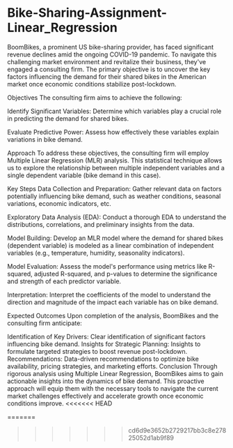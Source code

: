 # Bike-Sharing-Assignment-Linear_Regression

BoomBikes, a prominent US bike-sharing provider, has faced significant revenue declines amid the ongoing COVID-19 pandemic. To navigate this challenging market environment and revitalize their business, they've engaged a consulting firm. The primary objective is to uncover the key factors influencing the demand for their shared bikes in the American market once economic conditions stabilize post-lockdown.

Objectives
The consulting firm aims to achieve the following:

Identify Significant Variables: Determine which variables play a crucial role in predicting the demand for shared bikes.

Evaluate Predictive Power: Assess how effectively these variables explain variations in bike demand.

Approach
To address these objectives, the consulting firm will employ Multiple Linear Regression (MLR) analysis. This statistical technique allows us to explore the relationship between multiple independent variables and a single dependent variable (bike demand in this case).

Key Steps
Data Collection and Preparation: Gather relevant data on factors potentially influencing bike demand, such as weather conditions, seasonal variations, economic indicators, etc.

Exploratory Data Analysis (EDA): Conduct a thorough EDA to understand the distributions, correlations, and preliminary insights from the data.

Model Building: Develop an MLR model where the demand for shared bikes (dependent variable) is modeled as a linear combination of independent variables (e.g., temperature, humidity, seasonality indicators).

Model Evaluation: Assess the model's performance using metrics like R-squared, adjusted R-squared, and p-values to determine the significance and strength of each predictor variable.

Interpretation: Interpret the coefficients of the model to understand the direction and magnitude of the impact each variable has on bike demand.

Expected Outcomes
Upon completion of the analysis, BoomBikes and the consulting firm anticipate:

Identification of Key Drivers: Clear identification of significant factors influencing bike demand.
Insights for Strategic Planning: Insights to formulate targeted strategies to boost revenue post-lockdown.
Recommendations: Data-driven recommendations to optimize bike availability, pricing strategies, and marketing efforts.
Conclusion
Through rigorous analysis using Multiple Linear Regression, BoomBikes aims to gain actionable insights into the dynamics of bike demand. This proactive approach will equip them with the necessary tools to navigate the current market challenges effectively and accelerate growth once economic conditions improve.
<<<<<<< HEAD

=======
>>>>>>> cd6d9e3652b2729217bb3c8e27825052d1ab9f89
